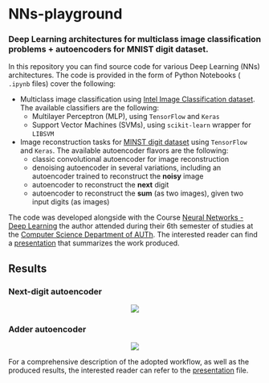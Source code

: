 # NNs-playground

### Deep Learning architectures for multiclass image classification problems + autoencoders for MNIST digit dataset.

In this repository you can find source code for various Deep Learning (NNs) architectures. The code is provided in the form of Python Notebooks ( `.ipynb` files) cover the following:

- Multiclass image classification using [Intel Image Classification dataset](https://www.kaggle.com/datasets/puneet6060/intel-image-classification/data). The available classifiers are the following:
  - Multilayer Perceptron (MLP), using `TensorFlow` and `Keras`
  - Support Vector Machines (SVMs), using `scikit-learn` wrapper for `LIBSVM`
- Image reconstruction tasks for [MINST digit dataset](https://www.kaggle.com/datasets/hojjatk/mnist-dataset) using `TensorFlow` and `Keras`. The available autoencoder flavors are the following:
  - classic convolutional autoencoder for image reconstruction
  - denoising autoencoder in several variations, including an autoencoder trained to reconstruct the **noisy** image
  - autoencoder to reconstruct the **next** digit
  - autoencoder to reconstruct the **sum** (as two images), given two input digits (as images)

The code was developed alongside with the Course [Neural Networks - Deep Learning](https://qa.auth.gr/en/x/class/1/600237255) the author attended during their 6th semester of studies at the [Computer Science Department of AUTh](https://www.csd.auth.gr/en/). The interested reader can find a [presentation](https://docs.google.com/presentation/d/1b7eVXVlLL_73TKspzRxm7bFrcKHUHAfz2G752kAQn8s/edit?usp=sharing) that summarizes the work produced.

## Results

### Next-digit autoencoder

<p align="center">
  <img src=https://github.com/Bilpapster/NNs-playground/assets/59035668/87cab455-da1a-40d3-b292-beaea4a95412" />
</p>


### Adder autoencoder

<p align="center">
  <img src=https://github.com/Bilpapster/NNs-playground/assets/59035668/fc9672f4-3405-4cea-acb2-67bd79f58333" />
</p>

For a comprehensive description of the adopted workflow, as well as the produced results, the interested reader can refer to the [presentation](https://docs.google.com/presentation/d/1b7eVXVlLL_73TKspzRxm7bFrcKHUHAfz2G752kAQn8s/edit?usp=sharing) file. 
